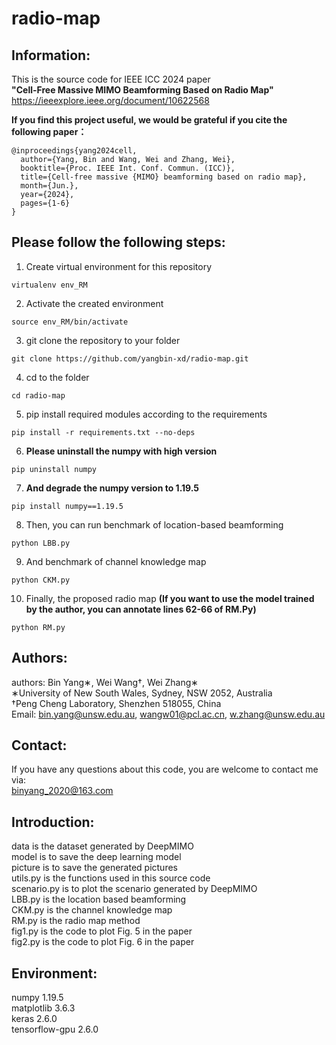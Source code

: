# radio-map

## Information:
This is the source code for IEEE ICC 2024 paper  
__"Cell-Free Massive MIMO Beamforming Based on Radio Map"__  
https://ieeexplore.ieee.org/document/10622568  

__If you find this project useful, we would be grateful if you cite the following paper：__

```
@inproceedings{yang2024cell,
  author={Yang, Bin and Wang, Wei and Zhang, Wei},
  booktitle={Proc. IEEE Int. Conf. Commun. (ICC)},
  title={Cell-free massive {MIMO} beamforming based on radio map},
  month={Jun.},
  year={2024},
  pages={1-6}
}
```

## Please follow the following steps:
1. Create virtual environment for this repository  
```
virtualenv env_RM
```
2. Activate the created environment
```
source env_RM/bin/activate
```
3. git clone the repository to your folder
```
git clone https://github.com/yangbin-xd/radio-map.git
```
4. cd to the folder
```
cd radio-map
```
5. pip install required modules according to the requirements
```
pip install -r requirements.txt --no-deps
```
6. __Please uninstall the numpy with high version__
```
pip uninstall numpy
```
7. __And degrade the numpy version to 1.19.5__
```
pip install numpy==1.19.5
```

8. Then, you can run benchmark of location-based beamforming
```
python LBB.py
```
9. And benchmark of channel knowledge map
```
python CKM.py
```
10. Finally, the proposed radio map __(If you want to use the model trained by the author, you can annotate lines 62-66 of RM.Py)__
```
python RM.py
```

## Authors:  
authors: Bin Yang∗, Wei Wang†, Wei Zhang∗  
∗University of New South Wales, Sydney, NSW 2052, Australia   
†Peng Cheng Laboratory, Shenzhen 518055, China  
Email: bin.yang@unsw.edu.au, wangw01@pcl.ac.cn, w.zhang@unsw.edu.au  

## Contact:  
If you have any questions about this code, you are welcome to contact me via:  
binyang_2020@163.com  

## Introduction:  
data is the dataset generated by DeepMIMO                
model is to save the deep learning model  
picture is to save the generated pictures  
utils.py is the functions used in this source code  
scenario.py is to plot the scenario generated by DeepMIMO  
LBB.py is the location based beamforming  
CKM.py is the channel knowledge map  
RM.py is the radio map method  
fig1.py is the code to plot Fig. 5 in the paper  
fig2.py is the code to plot Fig. 6 in the paper  

## Environment:  
numpy                   1.19.5  
matplotlib              3.6.3  
keras                   2.6.0  
tensorflow-gpu          2.6.0  
